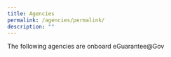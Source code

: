 ```yaml
---
title: Agencies
permalink: /agencies/permalink/
description: ""
---
```

The following agencies are onboard eGuarantee@Gov